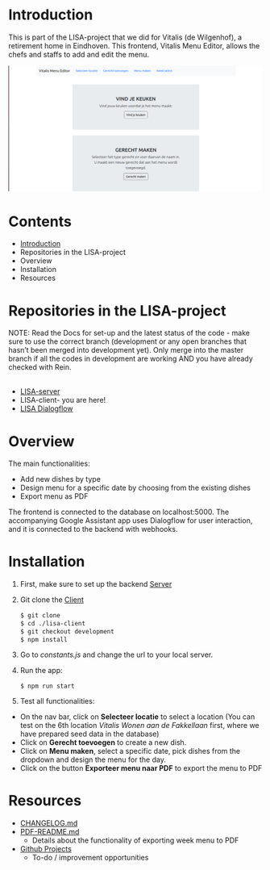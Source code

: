 # Introduction 
This is part of the LISA-project that we did for Vitalis (de Wilgenhof), a retirement home in Eindhoven. This frontend, Vitalis Menu Editor, allows the chefs and staffs to add and edit the menu. 

![Landing page](https://github.com/Official-Codaisseur-Graduate/lisa-client/blob/development/Screenshot.png)

# Contents
- [Introduction](#introduction)
- Repositories in the LISA-project
- Overview
- Installation 
- Resources


# Repositories in the LISA-project
NOTE: Read the Docs for set-up and the latest status of the code - make sure to use the correct branch (development or any open branches that hasn’t been merged into development yet). Only merge into the master branch if all the codes in development are working AND you have already checked with Rein. <br>
<br>
- [LISA-server](https://github.com/Official-Codaisseur-Graduate/lisa-server)
- LISA-client- you are here!
- [LISA Dialogflow](https://github.com/Official-Codaisseur-Graduate/lisa-client-dialogflow)


# Overview

The main functionalities: 
- Add new dishes by type
- Design menu for a specific date by choosing from the existing dishes
- Export menu as PDF


The frontend is connected to the database on localhost:5000. 
The accompanying Google Assistant app uses Dialogflow for user interaction, and it is connected to the backend with webhooks.


# Installation
1) First, make sure to set up the backend [Server](https://github.com/Official-Codaisseur-Graduate/lisa-server)

2) Git clone the [Client](https://github.com/Official-Codaisseur-Graduate/lisa-client)
    ```
    $ git clone
    $ cd ./lisa-client
    $ git checkout development
    $ npm install
    ```
    
3) Go to *constants.js* and change the url to your local server.

4) Run the app:
    ```
    $ npm run start
    ```

5) Test all functionalities:
- On the nav bar, click on **Selecteer locatie** to select a location (You can test on the 6th location *Vitalis Wonen aan de Fakkellaan* first, where we have prepared seed data in the database)
- Click on **Gerecht toevoegen** to create a new dish.
- Click on **Menu maken**, select a specific date, pick dishes from the dropdown and design the menu for the day.
- Click on the button **Exporteer menu naar PDF** to export the menu to PDF

# Resources
- [CHANGELOG.md](https://github.com/Official-Codaisseur-Graduate/lisa-client/blob/development/CHANGELOG.md)
- [PDF-README.md](https://github.com/Official-Codaisseur-Graduate/lisa-client/blob/development/PDF-README.md)
    - Details about the functionality of exporting week menu to PDF
- [Github Projects](https://github.com/Official-Codaisseur-Graduate/lisa-client/projects/1)
    - To-do / improvement opportunities 
